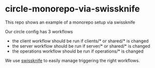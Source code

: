 # circle-monorepo-via-swissknife

This repo shows an example of a monorepo setup via swissknife

Our circle config has 3 workflows
- the client workflow should be run if clients/* or shared/* is changed
- the server workflow should be run if server/* or shared/* is changed
- the operations workflow should be run if operations/* is changed

We use [swissknife](https://circleci.com/orbs/registry/orb/roopakv/swissknife) to easily manage triggering the right workflows.
